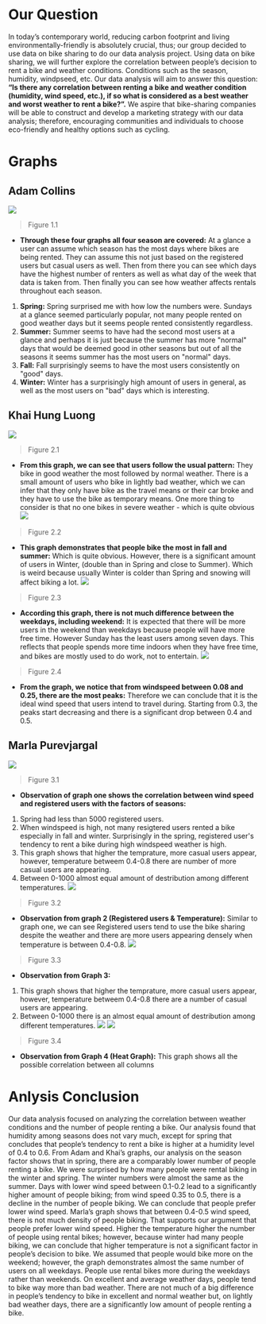 # Our Question
In today’s contemporary world, reducing carbon footprint and living environmentally-friendly is absolutely crucial, thus; our group decided to use data on bike sharing to do our data analysis project. Using data on bike sharing, we will further explore the correlation between people’s decision to rent a bike and weather conditions. Conditions such as the season, humidity, windpseed, etc. Our data analysis will aim to answer this question: **“Is there any correlation between renting a bike and weather condition (humidity, wind speed, etc.), if so what is considered as a best weather and worst weather to rent a bike?”.** We aspire that bike-sharing companies will be able to construct and develop a marketing strategy with our data analysis; therefore, encouraging communities and individuals to choose eco-friendly and healthy options such as cycling.

# Graphs

## Adam Collins
![](https://github.com/data301-2020-winter1/course-project-group_6020/blob/main/image/GraphImages/AdamGrpahs.png)
>Figure 1.1
* **Through these four graphs all four season are covered:** At a glance a user can assume which season has the most days where bikes are being rented. 
They can assume this not just based on the registered users but casual users as well. Then from there you can see which days have the highest number of renters as well as what day of the week that data is taken from. Then finally you can see how weather affects rentals throughout each season. 
1. **Spring:** Spring surprised me with how low the numbers were. Sundays at a glance seemed particularly popular, not many people rented on good weather days but it seems people rented consistently regardless.
2. **Summer:** Summer seems to have had the second most users at a glance and perhaps it is just because the summer has more "normal" days that would be deemed good in other seasons but out of all the seasons it seems summer has the most users on "normal" days.
3. **Fall:** Fall surprisingly seems to have the most users consistently on "good" days.
4. **Winter:** Winter has a surprisingly high amount of users in general, as well as the most users on "bad" days which is interesting.

## Khai Hung Luong
![](https://github.com/data301-2020-winter1/course-project-group_6020/blob/main/image/GraphImages/KazGraphs1.png)
>Figure 2.1
* **From this graph, we can see that users follow the usual pattern:** They bike in good weather the most followed by normal weather. There is a small amount of users who bike in lightly bad weather, which we can infer that they only have bike as the travel means or their car broke and they have to use the bike as temporary means. One more thing to consider is that no one bikes in severe weather - which is quite obvious
![](https://github.com/data301-2020-winter1/course-project-group_6020/blob/main/image/GraphImages/KazGraph2.png)
>Figure 2.2
* **This graph demonstrates that people bike the most in fall and summer:** Which is quite obvious. However, there is a significant amount of users in Winter, (double than in Spring and close to Summer). Which is weird because usually Winter is colder than Spring and snowing will affect biking a lot. 
![](https://github.com/data301-2020-winter1/course-project-group_6020/blob/main/image/GraphImages/KazGraph3.png)
>Figure 2.3
* **According this graph, there is not much difference between the weekdays, including weekend:** It is expected that there will be more users in the weekend than weekdays because people will have more free time. However Sunday has the least users among seven days. This reflects that people spends more time indoors when they have free time, and bikes are mostly used to do work, not to entertain.
![](https://github.com/data301-2020-winter1/course-project-group_6020/blob/main/image/GraphImages/KazGraph4.png)
>Figure 2.4
* **From the graph, we notice that from windspeed between 0.08 and 0.25, there are the most peaks:** Therefore we can conclude that it is the ideal wind speed that users intend to travel during. Starting from 0.3, the peaks start decreasing and there is a significant drop between 0.4 and 0.5.

## Marla Purevjargal
![](https://github.com/data301-2020-winter1/course-project-group_6020/blob/main/image/GraphImages/MarlaGraph1.png)
>Figure 3.1
* **Observation of graph one shows the correlation between wind speed and registered users with the factors of seasons:**
1. Spring had less than 5000 registered users.
2. When windspeed is high, not many resigtered users rented a bike especially in fall and winter. Surprisingly in the spring, registered user's tendency to rent a bike during high windspeed weather is high.
3. This graph shows that higher the temprature, more casual users appear, however, temperature betweem 0.4-0.8 there are number of more casual users are appearing.
4. Between 0-1000 almost equal amount of destribution among different temperatures.
![](https://github.com/data301-2020-winter1/course-project-group_6020/blob/main/image/GraphImages/MarlaGraph2.png)
>Figure 3.2
* **Observation from graph 2 (Registered users & Temperature):**
Similar to graph one, we can see Registered users tend to use the bike sharing despite the weather and there are more users appearing densely when temperature is between 0.4-0.8.
![](https://github.com/data301-2020-winter1/course-project-group_6020/blob/main/image/GraphImages/MarlaGraph3.png)
>Figure 3.3
* **Observation from Graph 3:**
1. This graph shows that higher the temprature, more casual users appear, however, temperature betweem 0.4-0.8 there are a number of casual users are appearing.
2. Between 0-1000 there is an almost equal amount of destribution among different temperatures.
![](https://github.com/data301-2020-winter1/course-project-group_6020/blob/main/image/GraphImages/MarlaGraph41.png)
![](https://github.com/data301-2020-winter1/course-project-group_6020/blob/main/image/GraphImages/MarlaGraph42.png)
>Figure 3.4
* **Observation from Graph 4 (Heat Graph):**
This graph shows all the possible correlation between all columns

# Anlysis Conclusion
Our data analysis focused on analyzing the correlation between weather conditions and the number of people renting a bike. Our analysis found that humidity among seasons does not vary much, except for spring that concludes that people’s tendency to rent a bike is higher at a humidity level of 0.4 to 0.6. From Adam and Khai’s graphs, our analysis on the season factor shows that in spring, there are a comparably lower number of people renting a bike. We were surprised by how many people were rental biking in the winter and spring. The winter numbers were almost the same as the summer. Days with lower wind speed between 0.1-0.2 lead to a significantly higher amount of people biking; from wind speed 0.35 to 0.5,  there is a decline in the number of people biking. We can conclude that people prefer lower wind speed. Marla’s graph shows that between 0.4-0.5 wind speed, there is not much density of people biking. That supports our argument that people prefer lower wind speed. Higher the temperature higher the number of people using rental bikes; however, because winter had many people biking, we can conclude that higher temperature is not a significant factor in people’s decision to bike. We assumed that people would bike more on the weekend; however, the graph demonstrates almost the same number of users on all weekdays. People use rental bikes more during the weekdays rather than weekends. On excellent and average weather days, people tend to bike way more than bad weather. There are not much of a big difference in people’s tendency to bike in excellent and normal weather but, on lightly bad weather days, there are a significantly low amount of people renting a bike.
